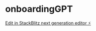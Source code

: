 # onboardingGPT

[Edit in StackBlitz next generation editor ⚡️](https://stackblitz.com/~/github.com/Minnith/onboardingGPT)